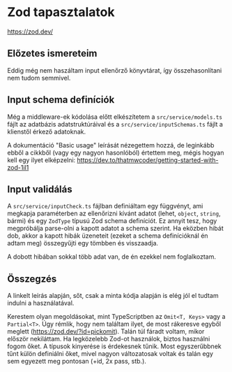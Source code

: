 # Zod tapasztalatok

https://zod.dev/

## Előzetes ismereteim

Eddig még nem haszáltam input ellenőrző könyvtárat, így összehasonlítani nem tudom semmivel.

## Input schema definíciók

Még a middleware-ek kódolása előtt elkészítetem a `src/service/models.ts` fájlt az adatbázis adatstruktúráival és a `src/service/inputSchemas.ts` fájlt a klienstől érkező adatoknak.

A dokumentáció "Basic usage" leírását nézegettem hozzá, de leginkább ebből a cikkből (vagy egy nagyon hasonlóból) értettem meg, mégis hogyan kell egy ilyet elképzelni: https://dev.to/thatmwcoder/getting-started-with-zod-1il1

## Input validálás

A `src/service/inputCheck.ts` fájlban definiáltam egy függvényt, ami megkapja paraméterben az ellenőrizni kívánt adatot (lehet, `object`, `string`, bármi) és egy `ZodType` típusú Zod schema definíciót. Ez annyit tesz, hogy megpróbálja parse-olni a kapott adatot a schema szerint. Ha eközben hibát dob, akkor a kapott hibák üzeneteit (ezeket a schema definícióknál én adtam meg) összegyűjti egy tömbben és visszaadja.

A dobott hibában sokkal több adat van, de én ezekkel nem foglalkoztam.

## Összegzés

A linkelt leírás alapján, sőt, csak a minta kódja alapján is elég jól el tudtam indulni a használatával.

Kerestem olyan megoldásokat, mint TypeScriptben az `Omit<T, Keys>` vagy a `Partial<T>`. Úgy rémlik, hogy nem találtam ilyet, de most rákeresve egyből meglett (https://zod.dev/?id=pickomit). Talán túl fáradt voltam, mikor először nekiláttam. Ha legközelebb Zod-ot használok, biztos használni fogom őket. A típusok kinyerése is érdekesnek tűnik. Most egyszerűbbnek tűnt külön definiálni őket, mivel nagyon változatosak voltak és talán egy sem egyezett meg pontosan (+id, 2x pass, stb.).